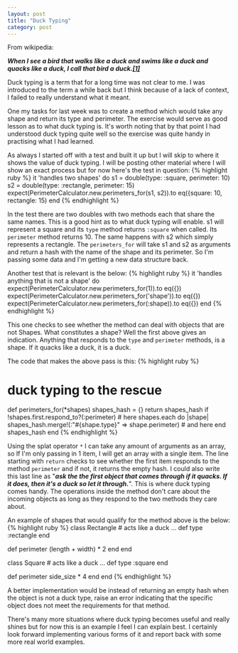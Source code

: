```yaml
---
layout: post
title: "Duck Typing"
category: post
---
```


From wikipedia:

***When I see a bird that walks like a duck and swims like a duck and quacks like a duck, I call that bird a duck.[[1]](https://en.wikipedia.org/wiki/Duck_typing#cite_note-1)***

Duck typing is a term that for a long time was not clear to me. I was introduced to the term a while back but I think because of a lack of context, I failed to really understand what it meant.

One my tasks for last week was to create a method which would take any shape and return its type and perimeter. The exercise would serve as good lesson as to what duck typing is. It's worth noting that by that point I had understood duck typing quite well so the exercise was quite handy in practising what I had learned.

As always I started off with a test and built it up but I will skip to where it shows the value of duck typing. I will be posting other material where I will show an exact process but for now here's the test in question:
{% highlight ruby %}
it 'handles two shapes' do
  s1 = double(type: :square, perimeter: 10)
  s2 = double(type: :rectangle, perimeter: 15)
  expect(PerimeterCalculator.new.perimeters_for(s1, s2)).to eq({square: 10,
                                                                rectangle: 15)
end
{% endhighlight %}

In the test there are two doubles with two methods each that share the same names. This is a good hint as to what duck typing will enable. s1 will represent a square and its `type` method returns `:square` when called. Its `perimeter` method returns 10. The same happens with s2 which simply represents a rectangle. The `perimeters_for` will take s1 and s2 as arguments and return a hash with the name of the shape and its perimeter. So I'm passing some data and I'm getting a new data structure back.

Another test that is relevant is the below:
{% highlight ruby %}
it 'handles anything that is not a shape' do
  expect(PerimeterCalculator.new.perimeters_for(1)).to eq({})
  expect(PerimeterCalculator.new.perimeters_for('shape')).to eq({})
  expect(PerimeterCalculator.new.perimeters_for(:shape)).to eq({})
 end
{% endhighlight %}
    
This one checks to see whether the method can deal with objects that are not Shapes. What constitutes a shape? Well the first above gives an indication. Anything that responds to the `type` and `perimeter` methods, is a shape. If it quacks like a duck, it is a duck.

The code that makes the above pass is this:
{% highlight ruby %}
# duck typing to the rescue
def perimeters_for(*shapes)
  shapes_hash = {}
  return shapes_hash if !shapes.first.respond_to?(:perimeter) # here
  shapes.each do |shape|
    shapes_hash.merge!(:"#{shape.type}" => shape.perimeter) # and here
  end
  shapes_hash
end
{% endhighlight %}  
  
Using the splat operator `*` I can take any amount of arguments as an array, so If I'm only passing in 1 item, I will get an array with a single item. The line starting with `return` checks to see whether the first item responds to the method `perimeter` and if not, it returns the empty hash. I could also write this last line as "***ask the the first object that comes through if it quacks. If it does, then it's a duck so let it through.***". This is where duck typing comes handy. The operations inside the method don't care about the incoming objects as long as they respond to the two methods they care about.

An example of shapes that would qualify for the method above is the below:
{% highlight ruby %}
class Rectangle # acts like a duck
  ...
  def type
    :rectangle
  end
  
  def perimeter
    (length + width) * 2
  end
end

class Square # acts like a duck
  ...
  def type
    :square
  end
  
  def perimeter
    side_size * 4
  end
end
{% endhighlight %}

A better implementation would be instead of returning an empty hash when the object is not a duck type, raise an error indicating that the specific object does not meet the requirements for that method.

There's many more situations where duck typing becomes useful and really shines but for now this is an example I feel I can explain best. I certainly look forward implementing various forms of it and report back with some more real world examples.
